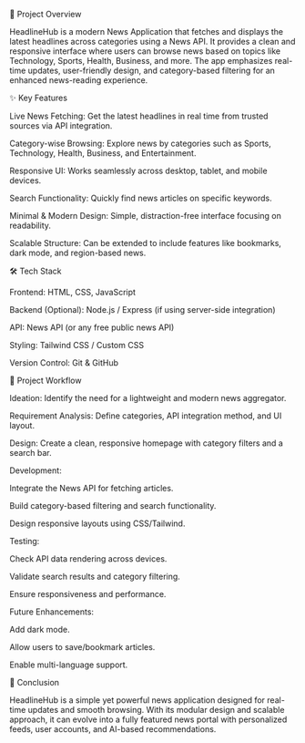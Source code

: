 📌 Project Overview

HeadlineHub is a modern News Application that fetches and displays the latest headlines across categories using a News API. It provides a clean and responsive interface where users can browse news based on topics like Technology, Sports, Health, Business, and more. The app emphasizes real-time updates, user-friendly design, and category-based filtering for an enhanced news-reading experience.

✨ Key Features

Live News Fetching: Get the latest headlines in real time from trusted sources via API integration.

Category-wise Browsing: Explore news by categories such as Sports, Technology, Health, Business, and Entertainment.

Responsive UI: Works seamlessly across desktop, tablet, and mobile devices.

Search Functionality: Quickly find news articles on specific keywords.

Minimal & Modern Design: Simple, distraction-free interface focusing on readability.

Scalable Structure: Can be extended to include features like bookmarks, dark mode, and region-based news.

🛠️ Tech Stack

Frontend: HTML, CSS, JavaScript

Backend (Optional): Node.js / Express (if using server-side integration)

API: News API
 (or any free public news API)

Styling: Tailwind CSS / Custom CSS

Version Control: Git & GitHub

📂 Project Workflow

Ideation: Identify the need for a lightweight and modern news aggregator.

Requirement Analysis: Define categories, API integration method, and UI layout.

Design: Create a clean, responsive homepage with category filters and a search bar.

Development:

Integrate the News API for fetching articles.

Build category-based filtering and search functionality.

Design responsive layouts using CSS/Tailwind.

Testing:

Check API data rendering across devices.

Validate search results and category filtering.

Ensure responsiveness and performance.

Future Enhancements:

Add dark mode.

Allow users to save/bookmark articles.

Enable multi-language support.

🎯 Conclusion

HeadlineHub is a simple yet powerful news application designed for real-time updates and smooth browsing. With its modular design and scalable approach, it can evolve into a fully featured news portal with personalized feeds, user accounts, and AI-based recommendations.
